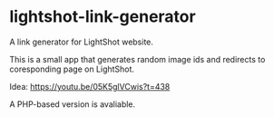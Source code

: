 # lightshot-link-generator
A link generator for LightShot website.

This is a small app that generates random image ids and redirects to coresponding page on LightShot.

Idea: https://youtu.be/05K5glVCwis?t=438

A PHP-based version is avaliable.

